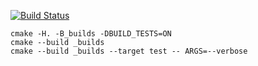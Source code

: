 [![Build Status](https://travis-ci.org/KadrusBAG/rb_tree-1.svg?branch=master)](https://travis-ci.org/KadrusBAG/rb_tree-1)
```
cmake -H. -B_builds -DBUILD_TESTS=ON
cmake --build _builds
cmake --build _builds --target test -- ARGS=--verbose
```
